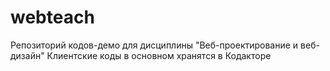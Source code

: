 # webteach
Репозиторий кодов-демо для дисциплины "Веб-проектирование и веб-дизайн"
Клиентские коды в основном хранятся в Кодакторе
